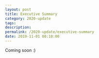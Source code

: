 ```yaml
---
layout: post
title: Executive Summary
category: 2020-update
tags:
description:
permalink: /2020-update/executive-summary
date: 2019-11-01 00:10:00
---
```


Coming soon :)
